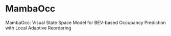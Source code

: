 # MambaOcc
MambaOcc: Visual State Space Model for BEV-based Occupancy Prediction with Local Adaptive Reordering
